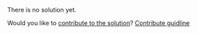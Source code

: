 
There is no solution yet.

Would you like to [contribute to the solution](https://github.com/BFEdev/BFE.dev-solutions/blob/main/question/What-is-Observer-Pattern_en.md)? [Contribute guidline](https://github.com/BFEdev/BFE.dev-solutions#how-to-contribute)
